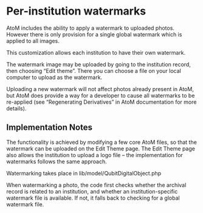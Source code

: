 Per-institution watermarks
==========================

AtoM includes the ability to apply a watermark to uploaded photos.  However there is only provision for a single global watermark which is applied to all images.

This customization allows each institution to have their own watermark.

The watermark image may be uploaded by going to the institution record, then choosing “Edit theme”.  There you can choose a file on your local computer to upload as the watermark.

Uploading a new watermark will not  affect photos already present in AtoM, but AtoM does provide a way for a developer to cause all watermarks to be re-applied (see “Regenerating Derivatives” in AtoM documentation for more details).

Implementation Notes
--------------------
The functionality is achieved by modifying a few core AtoM files, so that the watermark can be uploaded on the Edit Theme page.  The Edit Theme page also allows the institution to upload a logo file – the implementation for watermarks follows the same approach.

Watermarking takes place in lib/model/QubitDigitalObject.php

When watermarking a photo, the code first checks whether the archival record is related to an institution, and whether an institution-specific watermark file is available.  If not, it falls back to checking for a global watermark file.
